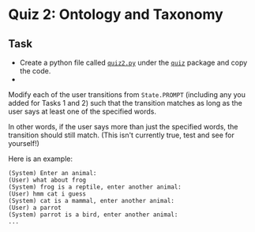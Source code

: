 # Quiz 2: Ontology and Taxonomy

## Task

* Create a python file called [`quiz2.py`](../../src/quiz/quiz2.py) under the [`quiz`](../../src/quiz/) package and copy the code.
* 

Modify each of the user transitions from `State.PROMPT` (including any you added for Tasks 1 and 2) such that the transition matches as long as the user says at least one of the specified words.

In other words, if the user says more than just the specified words, the transition should still match. (This isn't currently true, test and see for yourself!)

Here is an example:
```
(System) Enter an animal:
(User) what about frog
(System) frog is a reptile, enter another animal: 
(User) hmm cat i guess
(System) cat is a mammal, enter another animal:
(User) a parrot
(System) parrot is a bird, enter another animal:
...
``` 
